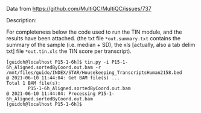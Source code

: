 Data from <https://github.com/MultiQC/MultiQC/issues/737>

Description:

For completeness below the code used to run the TIN module, and the results have been attached. (the txt file `*out.summary.txt` contains the summary of the sample (i.e. median + SD), the xls [actually, also a tab delim txt] file `*out.tin.xls` the TIN score per transcript).

```console
[guidoh@localhost P15-1-6h]$ tin.py -i P15-1-6h_Aligned.sortedByCoord.out.bam -r /mnt/files/guido/INDEX/STAR/Housekeeping_TranscriptsHuman2158.bed
@ 2021-06-10 11:44:04: Get BAM file(s) ...
Total 1 BAM file(s):
        P15-1-6h_Aligned.sortedByCoord.out.bam
@ 2021-06-10 11:44:04: Processing P15-1-6h_Aligned.sortedByCoord.out.bam
[guidoh@localhost P15-1-6h]$
```
